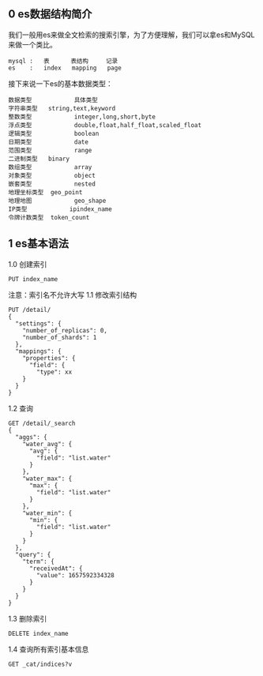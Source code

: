 ## 0 es数据结构简介
我们一般用es来做全文检索的搜索引擎，为了方便理解，我们可以拿es和MySQL来做一个类比。
```
mysql :   表      表结构     记录
es    :   index   mapping   page
```
接下来说一下es的基本数据类型：
```
数据类型	        具体类型
字符串类型	string,text,keyword
整数类型	        integer,long,short,byte
浮点类型	        double,float,half_float,scaled_float
逻辑类型	        boolean
日期类型	        date
范围类型	        range
二进制类型	binary
数组类型	        array
对象类型	        object
嵌套类型	        nested
地理坐标类型	geo_point
地理地图	        geo_shape
IP类型	        ipindex_name
令牌计数类型	token_count
```
## 1 es基本语法
1.0 创建索引
```
PUT index_name
```
注意：索引名不允许大写
1.1 修改索引结构
```
PUT /detail/
{
  "settings": {
    "number_of_replicas": 0,
    "number_of_shards": 1
  }, 
  "mappings": {
    "properties": {
      "field": {
        "type": xx
    }
  }
}
```
1.2 查询
```
GET /detail/_search
{
  "aggs": {
    "water_avg": {
      "avg": {
        "field": "list.water"
      }
    },
    "water_max": {
      "max": {
        "field": "list.water"
      }
    },
    "water_min": {
      "min": {
        "field": "list.water"
      }
    }
  },
  "query": {
    "term": {
      "receivedAt": {
        "value": 1657592334328
      }
    }
  }
}
```
1.3 删除索引
```
DELETE index_name
```
1.4 查询所有索引基本信息
```
GET _cat/indices?v
```